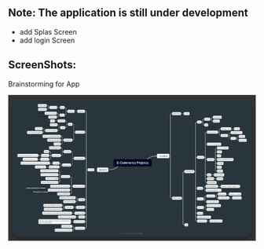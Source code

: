 ## Note: The application is still under development
- add Splas Screen
- add login Screen

## ScreenShots:
  Brainstorming for App
<p align="center">
  <img src="img/brainstorming.png">
</p>

